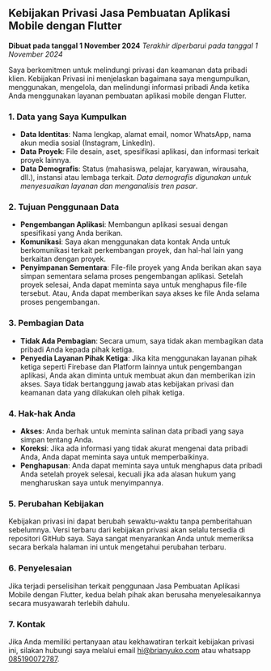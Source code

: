 ## Kebijakan Privasi Jasa Pembuatan Aplikasi Mobile dengan Flutter

**Dibuat pada tanggal 1 November 2024**
*Terakhir diperbarui pada tanggal 1 November 2024*

Saya berkomitmen untuk melindungi privasi dan keamanan data pribadi klien. Kebijakan Privasi ini menjelaskan bagaimana saya mengumpulkan, menggunakan, mengelola, dan melindungi informasi pribadi Anda ketika Anda menggunakan layanan pembuatan aplikasi mobile dengan Flutter.

### 1. Data yang Saya Kumpulkan
- **Data Identitas**:  Nama lengkap, alamat email, nomor WhatsApp, nama akun media sosial (Instagram, LinkedIn).
- **Data Proyek**: File desain, aset, spesifikasi aplikasi, dan informasi terkait proyek lainnya.
- **Data Demografis**: Status (mahasiswa, pelajar, karyawan, wirausaha, dll.), instansi atau lembaga terkait. *Data demografis digunakan untuk menyesuaikan layanan dan menganalisis tren pasar*.

### 2. Tujuan Penggunaan Data
- **Pengembangan Aplikasi**: Membangun aplikasi sesuai dengan spesifikasi yang Anda berikan.
- **Komunikasi**: Saya akan menggunakan data kontak Anda untuk berkomunikasi terkait perkembangan proyek, dan hal-hal lain yang berkaitan dengan proyek.
- **Penyimpanan Sementara**: File-file proyek yang Anda berikan akan saya simpan sementara selama proses pengembangan aplikasi. Setelah proyek selesai, Anda dapat meminta saya untuk menghapus file-file tersebut. Atau, Anda dapat memberikan saya akses ke file Anda selama proses pengembangan.

### 3. Pembagian Data
- **Tidak Ada Pembagian**: Secara umum, saya tidak akan membagikan data pribadi Anda kepada pihak ketiga.
- **Penyedia Layanan Pihak Ketiga**: Jika kita menggunakan layanan pihak ketiga seperti Firebase dan Platform lainnya untuk pengembangan aplikasi, Anda akan diminta untuk membuat akun dan memberikan izin akses. Saya tidak bertanggung jawab atas kebijakan privasi dan keamanan data yang dilakukan oleh pihak ketiga.

### 4. Hak-hak Anda
- **Akses**: Anda berhak untuk meminta salinan data pribadi yang saya simpan tentang Anda.
- **Koreksi**: Jika ada informasi yang tidak akurat mengenai data pribadi Anda, Anda dapat meminta saya untuk memperbaikinya.
- **Penghapusan**: Anda dapat meminta saya untuk menghapus data pribadi Anda setelah proyek selesai, kecuali jika ada alasan hukum yang mengharuskan saya untuk menyimpannya.

### 5. Perubahan Kebijakan

Kebijakan privasi ini dapat berubah sewaktu-waktu tanpa pemberitahuan sebelumnya. Versi terbaru dari kebijakan privasi akan selalu tersedia di repositori GitHub saya. Saya sangat menyarankan Anda untuk memeriksa secara berkala halaman ini untuk mengetahui perubahan terbaru.

### 6. Penyelesaian
Jika terjadi perselisihan terkait penggunaan Jasa Pembuatan Aplikasi Mobile dengan Flutter, kedua belah pihak akan berusaha menyelesaikannya secara musyawarah terlebih dahulu.

### 7. Kontak
Jika Anda memiliki pertanyaan atau kekhawatiran terkait kebijakan privasi ini, silakan hubungi saya melalui email hi@brianyuko.com atau whatsapp [085190072787](https://wa.me/085190072787).